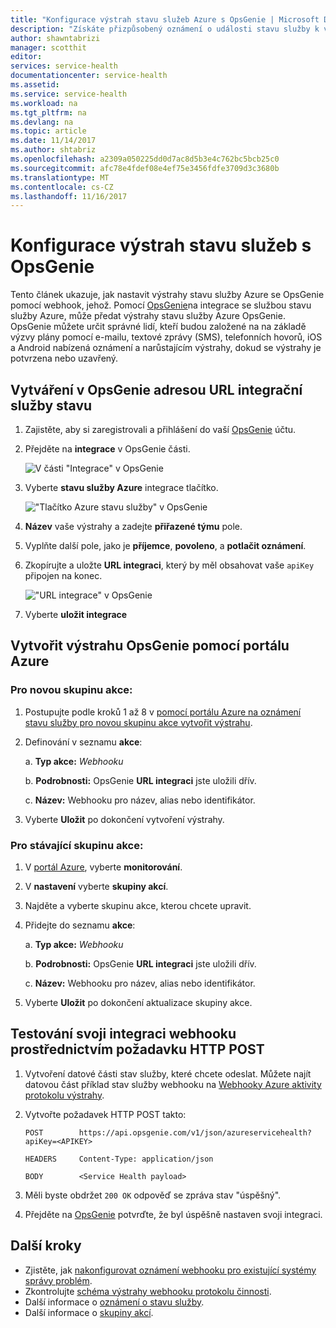 ```yaml
---
title: "Konfigurace výstrah stavu služeb Azure s OpsGenie | Microsoft Docs"
description: "Získáte přizpůsobený oznámení o události stavu služby k vaší instanci OpsGenie."
author: shawntabrizi
manager: scotthit
editor: 
services: service-health
documentationcenter: service-health
ms.assetid: 
ms.service: service-health
ms.workload: na
ms.tgt_pltfrm: na
ms.devlang: na
ms.topic: article
ms.date: 11/14/2017
ms.author: shtabriz
ms.openlocfilehash: a2309a050225dd0d7ac8d5b3e4c762bc5bcb25c0
ms.sourcegitcommit: afc78e4fdef08e4ef75e3456fdfe3709d3c3680b
ms.translationtype: MT
ms.contentlocale: cs-CZ
ms.lasthandoff: 11/16/2017
---
```

# <a name="configure-service-health-alerts-with-opsgenie"></a>Konfigurace výstrah stavu služeb s OpsGenie

Tento článek ukazuje, jak nastavit výstrahy stavu služby Azure se OpsGenie pomocí webhook, jehož. Pomocí [OpsGenie](https://www.opsgenie.com/)na integrace se službou stavu služby Azure, může předat výstrahy stavu služby Azure OpsGenie. OpsGenie můžete určit správné lidí, kteří budou založené na na základě výzvy plány pomocí e-mailu, textové zprávy (SMS), telefonních hovorů, iOS a Android nabízená oznámení a narůstajícím výstrahy, dokud se výstrahy je potvrzena nebo uzavřený.

## <a name="creating-a-service-health-integration-url-in-opsgenie"></a>Vytváření v OpsGenie adresou URL integrační služby stavu
1.  Zajistěte, aby si zaregistrovali a přihlášení do vaší [OpsGenie](https://www.opsgenie.com/) účtu.

2.  Přejděte na **integrace** v OpsGenie části.

    ![V části "Integrace" v OpsGenie](./media/webhook-alerts/opsgenie-integrations-section.png)

3.  Vyberte **stavu služby Azure** integrace tlačítko.

    !["Tlačítko Azure stavu služby" v OpsGenie](./media/webhook-alerts/opsgenie-azureservicehealth-button.png)

4.  **Název** vaše výstrahy a zadejte **přiřazené týmu** pole.

5.  Vyplňte další pole, jako je **příjemce**, **povoleno**, a **potlačit oznámení**.

6.  Zkopírujte a uložte **URL integraci**, který by měl obsahovat vaše `apiKey` připojen na konec.

    !["URL integrace" v OpsGenie](./media/webhook-alerts/opsgenie-integration-url.png)

7.  Vyberte **uložit integrace**

## <a name="create-an-alert-using-opsgenie-in-the-azure-portal"></a>Vytvořit výstrahu OpsGenie pomocí portálu Azure
### <a name="for-a-new-action-group"></a>Pro novou skupinu akce:
1. Postupujte podle kroků 1 až 8 v [pomocí portálu Azure na oznámení stavu služby pro novou skupinu akce vytvořit výstrahu](../monitoring-and-diagnostics/monitoring-activity-log-alerts-on-service-notifications.md).

2. Definování v seznamu **akce**:

    a. **Typ akce:** *Webhooku*

    b. **Podrobnosti:** OpsGenie **URL integraci** jste uložili dřív.

    c. **Název:** Webhooku pro název, alias nebo identifikátor.

3. Vyberte **Uložit** po dokončení vytvoření výstrahy.

### <a name="for-an-existing-action-group"></a>Pro stávající skupinu akce:
1. V [portál Azure](https://portal.azure.com/), vyberte **monitorování**.

2. V **nastavení** vyberte **skupiny akcí**.

3. Najděte a vyberte skupinu akce, kterou chcete upravit.

4. Přidejte do seznamu **akce**:

    a. **Typ akce:** *Webhooku*

    b. **Podrobnosti:** OpsGenie **URL integraci** jste uložili dřív.

    c. **Název:** Webhooku pro název, alias nebo identifikátor.

5. Vyberte **Uložit** po dokončení aktualizace skupiny akce.

## <a name="testing-your-webhook-integration-via-an-http-post-request"></a>Testování svoji integraci webhooku prostřednictvím požadavku HTTP POST
1. Vytvoření datové části stav služby, které chcete odeslat. Můžete najít datovou část příklad stav služby webhooku na [Webhooky Azure aktivity protokolu výstrahy](../monitoring-and-diagnostics/monitoring-activity-log-alerts-webhook.md).

2. Vytvořte požadavek HTTP POST takto:

    ```
    POST        https://api.opsgenie.com/v1/json/azureservicehealth?apiKey=<APIKEY>

    HEADERS     Content-Type: application/json

    BODY        <Service Health payload>
    ```
3. Měli byste obdržet `200 OK` odpověď se zpráva stav "úspěšný".

4. Přejděte na [OpsGenie](https://www.opsgenie.com/) potvrďte, že byl úspěšně nastaven svoji integraci.

## <a name="next-steps"></a>Další kroky
- Zjistěte, jak [nakonfigurovat oznámení webhooku pro existující systémy správy problém](service-health-alert-webhook-guide.md).
- Zkontrolujte [schéma výstrahy webhooku protokolu činnosti](../monitoring-and-diagnostics/monitoring-activity-log-alerts-webhook.md). 
- Další informace o [oznámení o stavu služby](../monitoring-and-diagnostics/monitoring-service-notifications.md).
- Další informace o [skupiny akcí](../monitoring-and-diagnostics/monitoring-action-groups.md).